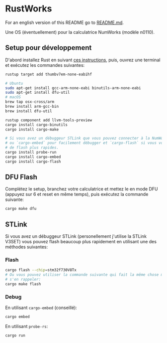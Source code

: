 # RustWorks

For an english version of this README go to [README.md](README.md).

Une OS (éventuellement) pour la calculatrice NumWorks (modèle n0110).

## Setup pour développement

D'abord installez Rust en suivant [ces instructions](https://www.rust-lang.org/tools/install),
puis, ouvrez une terminal et exécutez les commandes suivantes:

```zsh
rustup target add thumbv7em-none-eabihf

# Ubuntu
sudo apt-get install gcc-arm-none-eabi binutils-arm-none-eabi 
sudo apt-get install dfu-util
# macOS
brew tap osx-cross/arm
brew install arm-gcc-bin
brew install dfu-util

rustup component add llvm-tools-preview
cargo install cargo-binutils
cargo install cargo-make

# Si vous avez un débuggeur STLink que vous pouvez connecter à la NumWorks, installez `probe-run`
# ou `cargo-embed` pour facilement débugger et `cargo-flash` si vous voulez seulement des vitesses
# de flash plus rapides.
cargo install probe-run
cargo install cargo-embed
cargo install cargo-flash
```

## DFU Flash

Complétez le setup, branchez votre calculatrice et mettez le en mode DFU (appuyez sur 6 et reset en
même temps), puis exécutez la commande suivante:
```zsh
cargo make dfu
```

## STLink

Si vous avez un débuggeur STLink (personellement j'utilise la STLink V3SET) vous pouvez flash
beaucoup plus rapidement en utilisant une des méthodes suivantes:

### Flash
```zsh
cargo flash --chip=stm32f730V8Tx
# Ou vous pouvez utiliser la commande suivante qui fait la même chose mais peut être plus facile a
# s'en rappeler:
cargo make flash
```

### Debug

En utilisant `cargo-embed` (conseillé):
```zsh
cargo embed
```

En utilisant `probe-rs`:
```zsh
cargo run
```

